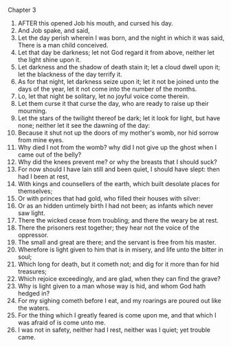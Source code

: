 

Chapter 3

1. AFTER this opened Job his mouth, and cursed his day.
2. And Job spake, and said,
3. Let the day perish wherein I was born, and the night in which it was said, There is a man child conceived.
4. Let that day be darkness; let not God regard it from above, neither let the light shine upon it.
5. Let darkness and the shadow of death stain it; let a cloud dwell upon it; let the blackness of the day terrify it.
6. As for that night, let darkness seize upon it; let it not be joined unto the days of the year, let it not come into the number of the months.
7. Lo, let that night be solitary, let no joyful voice come therein.
8. Let them curse it that curse the day, who are ready to raise up their mourning.
9. Let the stars of the twilight thereof be dark; let it look for light, but have none; neither let it see the dawning of the day:
10. Because it shut not up the doors of my mother's womb, nor hid sorrow from mine eyes.
11. Why died I not from the womb?  why did I not give up the ghost when I came out of the belly?
12. Why did the knees prevent me?  or why the breasts that I should suck?
13. For now should I have lain still and been quiet, I should have slept: then had I been at rest,
14. With kings and counsellers of the earth, which built desolate places for themselves;
15. Or with princes that had gold, who filled their houses with silver:
16. Or as an hidden untimely birth I had not been; as infants which never saw light.
17. There the wicked cease from troubling; and there the weary be at rest.
18. There the prisoners rest together; they hear not the voice of the oppressor.
19. The small and great are there; and the servant is free from his master.
20. Wherefore is light given to him that is in misery, and life unto the bitter in soul;
21. Which long for death, but it cometh not; and dig for it more than for hid treasures;
22. Which rejoice exceedingly, and are glad, when they can find the grave?
23. Why is light given to a man whose way is hid, and whom God hath hedged in?
24. For my sighing cometh before I eat, and my roarings are poured out like the waters.
25. For the thing which I greatly feared is come upon me, and that which I was afraid of is come unto me.
26. I was not in safety, neither had I rest, neither was I quiet; yet trouble came.
